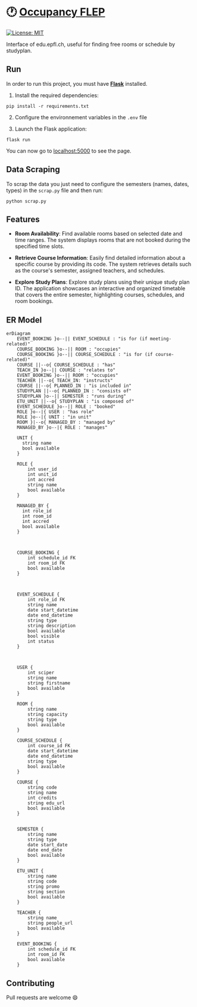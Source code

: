 # :clock1: [Occupancy FLEP](https://occupancy.flep.ch/)

[![License: MIT](https://img.shields.io/badge/License-MIT-yellow.svg)](https://opensource.org/licenses/MIT)

Interface of edu.epfl.ch, useful for finding free rooms or schedule by studyplan.

## Run

In order to run this project, you must have **[Flask](https://flask.palletsprojects.com/en/2.3.x/)** installed.

1. Install the required dependencies:
```
pip install -r requirements.txt
```
2. Configure the environnement variables in the `.env` file

3. Launch the Flask application:
```
flask run
```

You can now go to [localhost:5000](http://localhost:5000) to see the page.

## Data Scraping

To scrap the data you just need to configure the semesters (names, dates, types) in the `scrap.py` file and then run:
```
python scrap.py
```

## Features

- **Room Availability**: Find available rooms based on selected date and time ranges. The system displays rooms that are not booked during the specified time slots.
  
- **Retrieve Course Information**: Easily find detailed information about a specific course by providing its code. The system retrieves details such as the course's semester, assigned teachers, and schedules.

- **Explore Study Plans**: Explore study plans using their unique study plan ID. The application showcases an interactive and organized timetable that covers the entire semester, highlighting courses, schedules, and room bookings.

## ER Model

```mermaid
erDiagram
    EVENT_BOOKING }o--|| EVENT_SCHEDULE : "is for (if meeting-related)"
    COURSE_BOOKING }o--|| ROOM : "occupies"
    COURSE_BOOKING }o--|| COURSE_SCHEDULE : "is for (if course-related)"
    COURSE ||--o{ COURSE_SCHEDULE : "has"
    TEACH_IN }o--|| COURSE : "relates to"
    EVENT_BOOKING }o--|| ROOM : "occupies"
    TEACHER ||--o{ TEACH_IN: "instructs"
    COURSE ||--o{ PLANNED_IN : "is included in"
    STUDYPLAN ||--o{ PLANNED_IN : "consists of"
    STUDYPLAN }o--|| SEMESTER : "runs during"
    ETU_UNIT ||--o{ STUDYPLAN : "is composed of"
    EVENT_SCHEDULE }o--|| ROLE : "booked"
    ROLE }o--|{ USER : "has role"
    ROLE }o--|{ UNIT : "in unit"
    ROOM }|--o{ MANAGED_BY : "managed by"
    MANAGED_BY }o--|{ ROLE : "manages"

    UNIT {
      string name
      bool available
    }

    ROLE {
        int user_id
        int unit_id
        int accred
        string name
        bool available
    }

    MANAGED_BY {
      int role_id
      int room_id
      int accred
      bool available
    }



    COURSE_BOOKING {
        int schedule_id FK
        int room_id FK
        bool available
    }



    EVENT_SCHEDULE {
        int role_id FK
        string name
        date start_datetime
        date end_datetime
        string type
        string description
        bool available
        bool visible
        int status
    }

   

    USER {
        int sciper
        string name
        string firstname
        bool available
    }

    ROOM {
        string name
        string capacity
        string type
        bool available
    }

    COURSE_SCHEDULE {
        int course_id FK
        date start_datetime
        date end_datetime
        string type
        bool available
    }
    
    COURSE {
        string code
        string name
        int credits
        string edu_url
        bool available
    }


    SEMESTER {
        string name
        string type
        date start_date
        date end_date
        bool available
    }

    ETU_UNIT {
        string name
        string code
        string promo
        string section
        bool available
    }

    TEACHER {
        string name
        string people_url
        bool available
    }

    EVENT_BOOKING {
        int schedule_id FK
        int room_id FK
        bool available
    }

```

## Contributing

Pull requests are welcome :smile:
